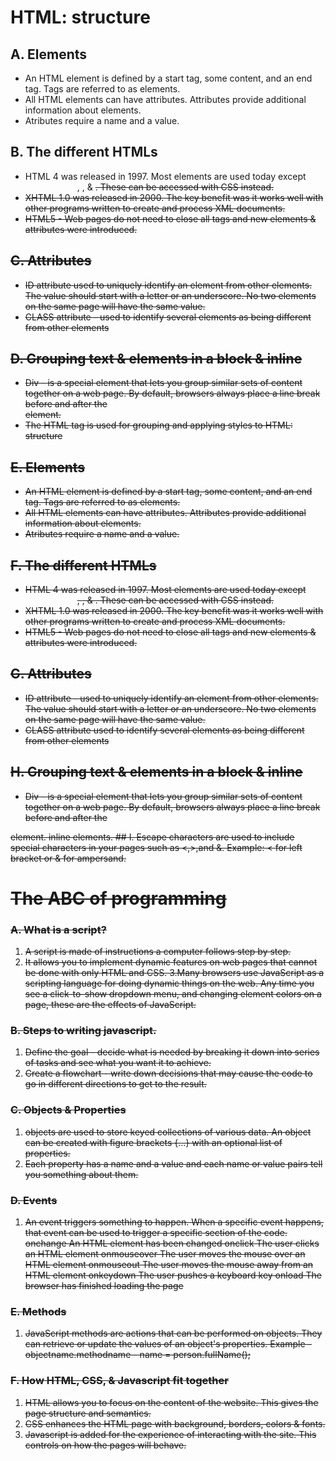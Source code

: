 # HTML: structure
## A. Elements
 - An HTML element is defined by a start tag, some content, and an end tag. 
Tags are referred to as elements.
 - All HTML elements can have attributes. Attributes provide additional information
 about elements.
 - Atributes require a name and a value.
## B. The different HTMLs
 - HTML 4 was released in 1997. Most elements are used today except <center>, 
  <font>, & <strike>. These can be
     accessed with CSS instead.
 - XHTML 1.0 was released in 2000. The key benefit was it works well with other
 programs written to create
     and process XML documents.
 -	HTML5 - Web pages do not need to close all tags and new elements & attributes
 were  introduced.
## C.  Attributes
 - ID attribute used to uniquely identify an element from other elements. The value
 should start with a letter or an underscore. No two elements on the same page will
 have the same value.
 - CLASS attribute - used to identify several elements as being different from other elements
## D.  Grouping text & elements in a block & inline
 -  Div - is a special element that lets you group similar sets of content together on a
 web page. By default, browsers always place a line break before and after
 the <div> element.   
 - The HTML <span> tag is used for grouping and applying styles to HTML: structure
## E. Elements
 - An HTML element is defined by a start tag, some content, and an end tag. Tags are 
  referred to as elements.
 - All HTML elements can have attributes. Attributes provide additional information
  about elements.
 - Atributes require a name and a value.
## F. The different HTMLs
 - HTML 4 was released in 1997. Most elements are used today except <center>, 
     <font>, & <strike>. These can be
     accessed with CSS instead.
 - XHTML 1.0 was released in 2000. The key benefit was it works well with other
   programs written to create and process XML documents.
 - HTML5 - Web pages do not need to close all tags and new elements & 
   attributes were introduced.
## G. Attributes
  - ID attribute - used to uniquely identify an element from other elements. The value should start 
  with a letter or an underscore. No two elements on the same page will have the 
  same value.
 - CLASS attribute used to identify several elements as being different from 
  other elements
## H.  Grouping text & elements in a block & inline
 - Div - is a special element that lets you group similar sets of content together on a
  web page. By default, browsers always place a line break before and after the
  <div> element.
  inline elements.
## I. Escape characters are used to include special characters in your pages such as <,>,and &.
      Example: &lt for left bracket or &amp for ampersand.

# The ABC of programming
### A. What is a script?
  1.  A script is made of instructions a computer follows step by step.
  2. It allows you to implement dynamic features on web pages that cannot be done 
with only HTML and CSS.
  3.Many browsers use JavaScript as a scripting language for doing dynamic things on the web. Any time you see a click-to-show 
dropdown menu, and  changing element colors on a page, 
these are the effects of JavaScript.
### B. Steps to writing javascript.
  1. Define the goal - decide what is needed by breaking it down into series of tasks and see what you want
 it to achieve.
  2. Create a flowchart - write down decisions that may cause the code to go in
 different directions to get to  the result.

### C. Objects & Properties
  1. objects are used to store keyed collections of various data. An object can 
   be created with figure brackets {…} with an optional list of properties.
  2.  Each property has a name and a value and each name or value pairs tell
   you something about them.
### D.  Events
  1.  An event triggers something to happen. When a specific event happens, 
  that event can be used to trigger  a specific section of the code.
          onchange        An HTML element has been changed
          onclick                  The user clicks an HTML element
        onmouseover        The user moves the mouse over an HTML element
        onmouseout          The user moves the mouse away from an HTML element
        onkeydown        The user pushes a keyboard key
        onload                  The browser has finished loading the page
### E.  Methods
  1.  JavaScript methods are actions that can be performed on objects. They can 
retrieve or update the values of an object's properties.
 Example - objectname.methodname - name = person.fullName();
### F.  How HTML, CSS, & Javascript fit together
  1. HTML allows you to focus on the content of the website. This gives the
 page structure and semantics.
  2. CSS enhances the HTML page with background, borders, colors & fonts.
  3. Javascript is added for the experience of interacting with the site. This controls
 on how the pages will behave.
